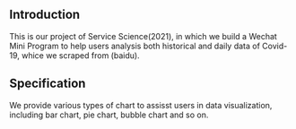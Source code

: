 ## Introduction

This is our project of Service Science(2021), in which we build a Wechat Mini Program to help users analysis both historical and daily data of Covid-19, whice we scraped from (baidu).

## Specification

We provide various types of chart to assisst users in data visualization, including bar chart, pie chart, bubble chart and so on.
